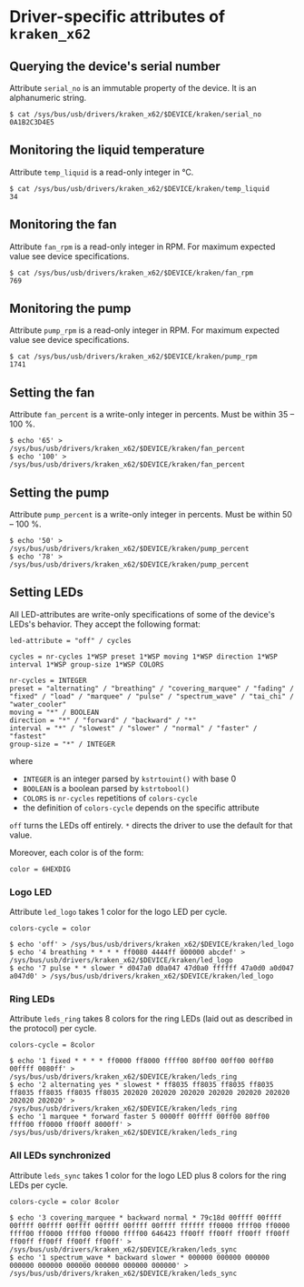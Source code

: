 # Driver-specific attributes of `kraken_x62`

## Querying the device's serial number

Attribute `serial_no` is an immutable property of the device.
It is an alphanumeric string.
```Shell
$ cat /sys/bus/usb/drivers/kraken_x62/$DEVICE/kraken/serial_no
0A1B2C3D4E5
```

## Monitoring the liquid temperature

Attribute `temp_liquid` is a read-only integer in °C.
```Shell
$ cat /sys/bus/usb/drivers/kraken_x62/$DEVICE/kraken/temp_liquid
34
```

## Monitoring the fan

Attribute `fan_rpm` is a read-only integer in RPM.
For maximum expected value see device specifications.
```Shell
$ cat /sys/bus/usb/drivers/kraken_x62/$DEVICE/kraken/fan_rpm
769
```

## Monitoring the pump

Attribute `pump_rpm` is a read-only integer in RPM.
For maximum expected value see device specifications.
```Shell
$ cat /sys/bus/usb/drivers/kraken_x62/$DEVICE/kraken/pump_rpm
1741
```

## Setting the fan

Attribute `fan_percent` is a write-only integer in percents.
Must be within 35 – 100 %.

```Shell
$ echo '65' > /sys/bus/usb/drivers/kraken_x62/$DEVICE/kraken/fan_percent
$ echo '100' > /sys/bus/usb/drivers/kraken_x62/$DEVICE/kraken/fan_percent
```

## Setting the pump

Attribute `pump_percent` is a write-only integer in percents.
Must be within 50 – 100 %.

```Shell
$ echo '50' > /sys/bus/usb/drivers/kraken_x62/$DEVICE/kraken/pump_percent
$ echo '78' > /sys/bus/usb/drivers/kraken_x62/$DEVICE/kraken/pump_percent
```

## Setting LEDs

All LED-attributes are write-only specifications of some of the device's LEDs's behavior.
They accept the following format:
```ABNF
led-attribute = "off" / cycles

cycles = nr-cycles 1*WSP preset 1*WSP moving 1*WSP direction 1*WSP interval 1*WSP group-size 1*WSP COLORS

nr-cycles = INTEGER
preset = "alternating" / "breathing" / "covering_marquee" / "fading" / "fixed" / "load" / "marquee" / "pulse" / "spectrum_wave" / "tai_chi" / "water_cooler"
moving = "*" / BOOLEAN
direction = "*" / "forward" / "backward" / "*"
interval = "*" / "slowest" / "slower" / "normal" / "faster" / "fastest"
group-size = "*" / INTEGER
```
where
* `INTEGER` is an integer parsed by `kstrtouint()` with base 0
* `BOOLEAN` is a boolean parsed by `kstrtobool()`
* `COLORS` is `nr-cycles` repetitions of `colors-cycle`
* the definition of `colors-cycle` depends on the specific attribute

`off` turns the LEDs off entirely.
`*` directs the driver to use the default for that value.

Moreover, each color is of the form:
```ABNF
color = 6HEXDIG
```

### Logo LED

Attribute `led_logo` takes 1 color for the logo LED per cycle.
```ABNF
colors-cycle = color
```

```Shell
$ echo 'off' > /sys/bus/usb/drivers/kraken_x62/$DEVICE/kraken/led_logo
$ echo '4 breathing * * * * ff0080 4444ff 000000 abcdef' > /sys/bus/usb/drivers/kraken_x62/$DEVICE/kraken/led_logo
$ echo '7 pulse * * slower * d047a0 d0a047 47d0a0 ffffff 47a0d0 a0d047 a047d0' > /sys/bus/usb/drivers/kraken_x62/$DEVICE/kraken/led_logo
```

### Ring LEDs

Attribute `leds_ring` takes 8 colors for the ring LEDs (laid out as described in the protocol) per cycle.
```ABNF
colors-cycle = 8color
```

```Shell
$ echo '1 fixed * * * * ff0000 ff8000 ffff00 80ff00 00ff00 00ff80 00ffff 0080ff' > /sys/bus/usb/drivers/kraken_x62/$DEVICE/kraken/leds_ring
$ echo '2 alternating yes * slowest * ff8035 ff8035 ff8035 ff8035 ff8035 ff8035 ff8035 ff8035 202020 202020 202020 202020 202020 202020 202020 202020' > /sys/bus/usb/drivers/kraken_x62/$DEVICE/kraken/leds_ring
$ echo '1 marquee * forward faster 5 0000ff 00ffff 00ff00 80ff00 ffff00 ff0000 ff00ff 8000ff' > /sys/bus/usb/drivers/kraken_x62/$DEVICE/kraken/leds_ring
```

### All LEDs synchronized

Attribute `leds_sync` takes 1 color for the logo LED plus 8 colors for the ring LEDs per cycle.
```ABNF
colors-cycle = color 8color
```

```Shell
$ echo '3 covering_marquee * backward normal * 79c18d 00ffff 00ffff 00ffff 00ffff 00ffff 00ffff 00ffff 00ffff ffffff ff0000 ffff00 ff0000 ffff00 ff0000 ffff00 ff0000 ffff00 646423 ff00ff ff00ff ff00ff ff00ff ff00ff ff00ff ff00ff ff00ff' > /sys/bus/usb/drivers/kraken_x62/$DEVICE/kraken/leds_sync
$ echo '1 spectrum_wave * backward slower * 000000 000000 000000 000000 000000 000000 000000 000000 000000' > /sys/bus/usb/drivers/kraken_x62/$DEVICE/kraken/leds_sync
```
